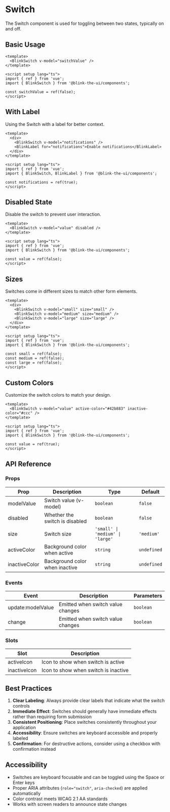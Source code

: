 # Switch

The Switch component is used for toggling between two states, typically on and off.

## Basic Usage

```vue
<template>
  <BlinkSwitch v-model="switchValue" />
</template>

<script setup lang="ts">
import { ref } from 'vue';
import { BlinkSwitch } from '@blink-the-ui/components';

const switchValue = ref(false);
</script>
```

## With Label

Using the Switch with a label for better context.

```vue
<template>
  <div>
    <BlinkSwitch v-model="notifications" />
    <BlinkLabel for="notifications">Enable notifications</BlinkLabel>
  </div>
</template>

<script setup lang="ts">
import { ref } from 'vue';
import { BlinkSwitch, BlinkLabel } from '@blink-the-ui/components';

const notifications = ref(true);
</script>
```

## Disabled State

Disable the switch to prevent user interaction.

```vue
<template>
  <BlinkSwitch v-model="value" disabled />
</template>

<script setup lang="ts">
import { ref } from 'vue';
import { BlinkSwitch } from '@blink-the-ui/components';

const value = ref(false);
</script>
```

## Sizes

Switches come in different sizes to match other form elements.

```vue
<template>
  <div>
    <BlinkSwitch v-model="small" size="small" />
    <BlinkSwitch v-model="medium" size="medium" />
    <BlinkSwitch v-model="large" size="large" />
  </div>
</template>

<script setup lang="ts">
import { ref } from 'vue';
import { BlinkSwitch } from '@blink-the-ui/components';

const small = ref(false);
const medium = ref(false);
const large = ref(false);
</script>
```

## Custom Colors

Customize the switch colors to match your design.

```vue
<template>
  <BlinkSwitch v-model="value" active-color="#42b883" inactive-color="#ccc" />
</template>

<script setup lang="ts">
import { ref } from 'vue';
import { BlinkSwitch } from '@blink-the-ui/components';

const value = ref(true);
</script>
```

## API Reference

### Props

| Prop          | Description                    | Type                             | Default     |
| ------------- | ------------------------------ | -------------------------------- | ----------- |
| modelValue    | Switch value (v-model)         | `boolean`                        | `false`     |
| disabled      | Whether the switch is disabled | `boolean`                        | `false`     |
| size          | Switch size                    | `'small' \| 'medium' \| 'large'` | `'medium'`  |
| activeColor   | Background color when active   | `string`                         | `undefined` |
| inactiveColor | Background color when inactive | `string`                         | `undefined` |

### Events

| Event             | Description                       | Parameters |
| ----------------- | --------------------------------- | ---------- |
| update:modelValue | Emitted when switch value changes | `boolean`  |
| change            | Emitted when switch value changes | `boolean`  |

### Slots

| Slot         | Description                          |
| ------------ | ------------------------------------ |
| activeIcon   | Icon to show when switch is active   |
| inactiveIcon | Icon to show when switch is inactive |

## Best Practices

1. **Clear Labeling**: Always provide clear labels that indicate what the switch controls
2. **Immediate Effect**: Switches should generally have immediate effects rather than requiring form submission
3. **Consistent Positioning**: Place switches consistently throughout your application
4. **Accessibility**: Ensure switches are keyboard accessible and properly labeled
5. **Confirmation**: For destructive actions, consider using a checkbox with confirmation instead

## Accessibility

- Switches are keyboard focusable and can be toggled using the Space or Enter keys
- Proper ARIA attributes (`role="switch"`, `aria-checked`) are applied automatically
- Color contrast meets WCAG 2.1 AA standards
- Works with screen readers to announce state changes
